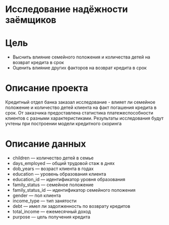 # Исследование надёжности заёмщиков

# Цель
- Выснить влияние семейного положения и количества детей на возврат кредита в срок
- Оценить влияние других факторов на возврат кредита в срок

# Описание проекта
Кредитный отдел банка заказал исследование - влияет ли семейное положение и количество детей клиента на факт погашения кредита в срок.
От заказчика предоставлена статистика платежеспособности клиентов с разными характеристиками. Результаты исследования будут учтены при построении модели кредитного скоринга

# Описание данных
- children — количество детей в семье
- days_employed — общий трудовой стаж в днях
- dob_years — возраст клиента в годах
- education — уровень образования клиента
- education_id — идентификатор уровня образования
- family_status — семейное положение
- family_status_id — идентификатор семейного положения
- gender — пол клиента
- income_type — тип занятости
- debt — имел ли задолженность по возврату кредитов
- total_income — ежемесячный доход
- purpose — цель получения кредита
